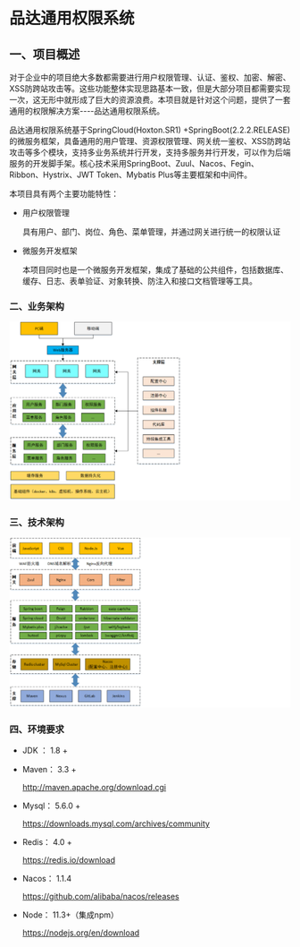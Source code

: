 # 品达通用权限系统

## 一、项目概述

对于企业中的项目绝大多数都需要进行用户权限管理、认证、鉴权、加密、解密、XSS防跨站攻击等。这些功能整体实现思路基本一致，但是大部分项目都需要实现一次，这无形中就形成了巨大的资源浪费。本项目就是针对这个问题，提供了一套通用的权限解决方案----品达通用权限系统。

品达通用权限系统基于SpringCloud(Hoxton.SR1)  +SpringBoot(2.2.2.RELEASE) 的微服务框架，具备通用的用户管理、资源权限管理、网关统一鉴权、XSS防跨站攻击等多个模块，支持多业务系统并行开发，支持多服务并行开发，可以作为后端服务的开发脚手架。核心技术采用SpringBoot、Zuul、Nacos、Fegin、Ribbon、Hystrix、JWT Token、Mybatis Plus等主要框架和中间件。

本项目具有两个主要功能特性：

- 用户权限管理

  具有用户、部门、岗位、角色、菜单管理，并通过网关进行统一的权限认证

- 微服务开发框架

  本项目同时也是一个微服务开发框架，集成了基础的公共组件，包括数据库、缓存、日志、表单验证、对象转换、防注入和接口文档管理等工具。

### 二、业务架构

![](img/1581494294533.png)

### 三、技术架构

![](img/1581494316483.png)

### 四、环境要求

- JDK ： 1.8 +

- Maven： 3.3 +

  http://maven.apache.org/download.cgi


- Mysql： 5.6.0 +

  https://downloads.mysql.com/archives/community

- Redis： 4.0 +

  https://redis.io/download

- Nacos： 1.1.4

  https://github.com/alibaba/nacos/releases

- Node： 11.3+（集成npm）

  https://nodejs.org/en/download